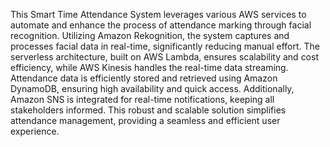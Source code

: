 This Smart Time Attendance System leverages various AWS services to automate and enhance the process of attendance marking through facial recognition. Utilizing Amazon Rekognition, the system captures and processes facial data in real-time, significantly reducing manual effort. The serverless architecture, built on AWS Lambda, ensures scalability and cost efficiency, while AWS Kinesis handles the real-time data streaming. Attendance data is efficiently stored and retrieved using Amazon DynamoDB, ensuring high availability and quick access. Additionally, Amazon SNS is integrated for real-time notifications, keeping all stakeholders informed. This robust and scalable solution simplifies attendance management, providing a seamless and efficient user experience.
